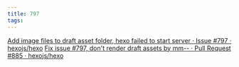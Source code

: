 ```yaml
---
title: 797
tags:
---
```


[Add image files to draft asset folder, hexo failed to start server · Issue #797 · hexojs/hexo](https://github.com/hexojs/hexo/issues/797)
[Fix issue #797, don't render draft assets by mm-- · Pull Request #885 · hexojs/hexo](https://github.com/hexojs/hexo/pull/885)
